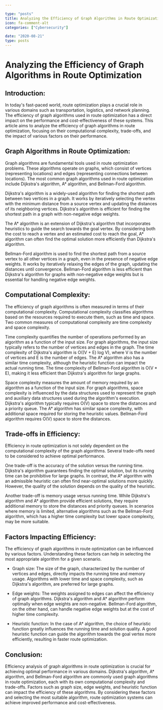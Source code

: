 ```yaml
---

type: "posts"
title: Analyzing the Efficiency of Graph Algorithms in Route Optimization
icon: fa-comment-alt
categories: ["Cybersecurity"]

date: "2020-08-21"
type: posts
---
```





# Analyzing the Efficiency of Graph Algorithms in Route Optimization

## Introduction:
In today's fast-paced world, route optimization plays a crucial role in various domains such as transportation, logistics, and network planning. The efficiency of graph algorithms used in route optimization has a direct impact on the performance and cost-effectiveness of these systems. This article aims to analyze the efficiency of graph algorithms in route optimization, focusing on their computational complexity, trade-offs, and the impact of various factors on their performance.

## Graph Algorithms in Route Optimization:
Graph algorithms are fundamental tools used in route optimization problems. These algorithms operate on graphs, which consist of vertices (representing locations) and edges (representing connections between locations). The most common graph algorithms used in route optimization include Dijkstra's algorithm, A* algorithm, and Bellman-Ford algorithm.

Dijkstra's algorithm is a widely-used algorithm for finding the shortest path between two vertices in a graph. It works by iteratively selecting the vertex with the minimum distance from a source vertex and updating the distances of its neighboring vertices. Dijkstra's algorithm is efficient for finding the shortest path in a graph with non-negative edge weights.

The A* algorithm is an extension of Dijkstra's algorithm that incorporates heuristics to guide the search towards the goal vertex. By considering both the cost to reach a vertex and an estimated cost to reach the goal, A* algorithm can often find the optimal solution more efficiently than Dijkstra's algorithm.

Bellman-Ford algorithm is used to find the shortest path from a source vertex to all other vertices in a graph, even in the presence of negative edge weights. It works by iteratively relaxing the edges of the graph, updating the distances until convergence. Bellman-Ford algorithm is less efficient than Dijkstra's algorithm for graphs with non-negative edge weights but is essential for handling negative edge weights.

## Computational Complexity:
The efficiency of graph algorithms is often measured in terms of their computational complexity. Computational complexity classifies algorithms based on the resources required to execute them, such as time and space. Two common measures of computational complexity are time complexity and space complexity.

Time complexity quantifies the number of operations performed by an algorithm as a function of the input size. For graph algorithms, the input size typically refers to the number of vertices and edges in the graph. The time complexity of Dijkstra's algorithm is O((V + E) log V), where V is the number of vertices and E is the number of edges. The A* algorithm also has a similar time complexity, although the heuristic function can impact the actual running time. The time complexity of Bellman-Ford algorithm is O(V * E), making it less efficient than Dijkstra's algorithm for large graphs.

Space complexity measures the amount of memory required by an algorithm as a function of the input size. For graph algorithms, space complexity is influenced by the data structures used to represent the graph and auxiliary data structures used during the algorithm's execution. Dijkstra's algorithm typically requires O(V) space to store the distances and a priority queue. The A* algorithm has similar space complexity, with additional space required for storing the heuristic values. Bellman-Ford algorithm requires O(V) space to store the distances.

## Trade-offs in Efficiency:
Efficiency in route optimization is not solely dependent on the computational complexity of the graph algorithms. Several trade-offs need to be considered to achieve optimal performance.

One trade-off is the accuracy of the solution versus the running time. Dijkstra's algorithm guarantees finding the optimal solution, but its running time can be prohibitive for large graphs. In contrast, the A* algorithm with an admissible heuristic can often find near-optimal solutions more quickly. However, the quality of the solution depends on the quality of the heuristic.

Another trade-off is memory usage versus running time. While Dijkstra's algorithm and A* algorithm provide efficient solutions, they require additional memory to store the distances and priority queues. In scenarios where memory is limited, alternative algorithms such as the Bellman-Ford algorithm, which has a higher time complexity but lower space complexity, may be more suitable.

## Factors Impacting Efficiency:
The efficiency of graph algorithms in route optimization can be influenced by various factors. Understanding these factors can help in selecting the most appropriate algorithm for a given scenario.

- Graph size: The size of the graph, characterized by the number of vertices and edges, directly impacts the running time and memory usage. Algorithms with lower time and space complexity, such as Dijkstra's algorithm, are preferred for large graphs.

- Edge weights: The weights assigned to edges can affect the efficiency of graph algorithms. Dijkstra's algorithm and A* algorithm perform optimally when edge weights are non-negative. Bellman-Ford algorithm, on the other hand, can handle negative edge weights but at the cost of higher time complexity.

- Heuristic function: In the case of A* algorithm, the choice of heuristic function greatly influences the running time and solution quality. A good heuristic function can guide the algorithm towards the goal vertex more efficiently, resulting in faster route optimization.

## Conclusion:
Efficiency analysis of graph algorithms in route optimization is crucial for achieving optimal performance in various domains. Dijkstra's algorithm, A* algorithm, and Bellman-Ford algorithm are commonly used graph algorithms in route optimization, each with its own computational complexity and trade-offs. Factors such as graph size, edge weights, and heuristic function can impact the efficiency of these algorithms. By considering these factors and selecting the most suitable algorithm, route optimization systems can achieve improved performance and cost-effectiveness.